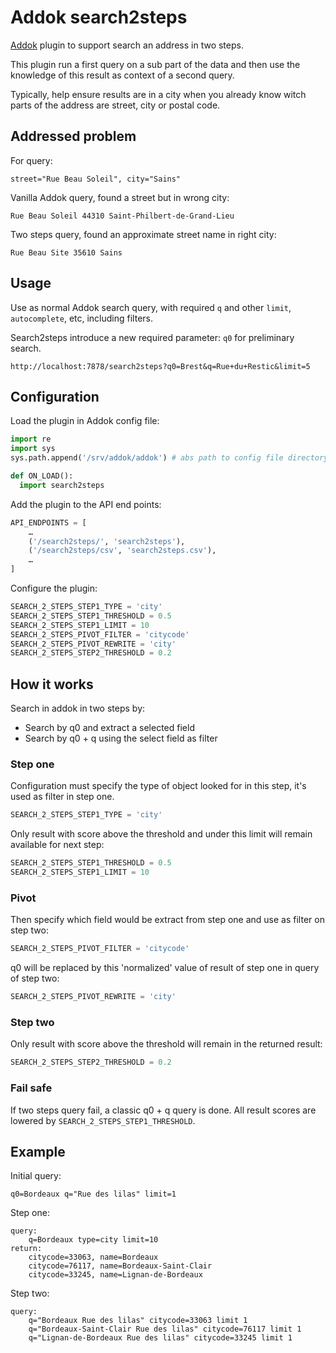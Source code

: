 # Addok search2steps

[Addok](https://github.com/etalab/addok) plugin to support search an address in two steps.

This plugin run a first query on a sub part of the data and then use the knowledge of this result as context of a second query.

Typically, help ensure results are in a city when you already know witch parts of the address are street, city or postal code.

## Addressed problem

For query:
```
street="Rue Beau Soleil", city="Sains"
```

Vanilla Addok query, found a street but in wrong city:
```
Rue Beau Soleil 44310 Saint-Philbert-de-Grand-Lieu
```

Two steps query, found an approximate street name in right city:
```
Rue Beau Site 35610 Sains
```

## Usage

Use as normal Addok search query, with required `q` and other `limit`, `autocomplete`, etc, including filters.

Search2steps introduce a new required parameter: `q0` for preliminary search.

```
http://localhost:7878/search2steps?q0=Brest&q=Rue+du+Restic&limit=5
```

## Configuration

Load the plugin in Addok config file:
```python
import re
import sys
sys.path.append('/srv/addok/addok') # abs path to config file directory

def ON_LOAD():
  import search2steps
```

Add the plugin to the API end points:
```python
API_ENDPOINTS = [
    …
    ('/search2steps/', 'search2steps'),
    ('/search2steps/csv', 'search2steps.csv'),
    …
]
```

Configure the plugin:
```python
SEARCH_2_STEPS_STEP1_TYPE = 'city'
SEARCH_2_STEPS_STEP1_THRESHOLD = 0.5
SEARCH_2_STEPS_STEP1_LIMIT = 10
SEARCH_2_STEPS_PIVOT_FILTER = 'citycode'
SEARCH_2_STEPS_PIVOT_REWRITE = 'city'
SEARCH_2_STEPS_STEP2_THRESHOLD = 0.2
```

## How it works

Search in addok in two steps by:
- Search by q0 and extract a selected field
- Search by q0 + q using the select field as filter

### Step one
Configuration must specify the type of object looked for in this step, it's used as filter in step one.
```python
SEARCH_2_STEPS_STEP1_TYPE = 'city'
```
Only result with score above the threshold and under this limit will remain available for next step:
```python
SEARCH_2_STEPS_STEP1_THRESHOLD = 0.5
SEARCH_2_STEPS_STEP1_LIMIT = 10
```

### Pivot
Then specify which field would be extract from step one and use as filter on step two:
```python
SEARCH_2_STEPS_PIVOT_FILTER = 'citycode'
```
q0 will be replaced by this 'normalized' value of result of step one in query of step two:
```python
SEARCH_2_STEPS_PIVOT_REWRITE = 'city'
```

### Step two
Only result with score above the threshold will remain in the returned result:
```python
SEARCH_2_STEPS_STEP2_THRESHOLD = 0.2
```

### Fail safe
If two steps query fail, a classic q0 + q query is done.
All result scores are lowered by `SEARCH_2_STEPS_STEP1_THRESHOLD`.

## Example
Initial query:
```
q0=Bordeaux q="Rue des lilas" limit=1
```

Step one:
```
query:
    q=Bordeaux type=city limit=10
return:
    citycode=33063, name=Bordeaux
    citycode=76117, name=Bordeaux-Saint-Clair
    citycode=33245, name=Lignan-de-Bordeaux
```

Step two:
```
query:
    q="Bordeaux Rue des lilas" citycode=33063 limit 1
    q="Bordeaux-Saint-Clair Rue des lilas" citycode=76117 limit 1
    q="Lignan-de-Bordeaux Rue des lilas" citycode=33245 limit 1
```
